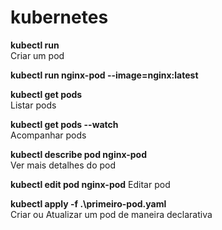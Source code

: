 # kubernetes  
  
**kubectl run**  
Criar um pod  
  
**kubectl run nginx-pod --image=nginx:latest**  
  
**kubectl get pods**  
Listar pods  
  
**kubectl get pods --watch**  
Acompanhar pods  
  
**kubectl describe pod nginx-pod**  
Ver mais detalhes do pod  
  
**kubectl edit pod nginx-pod** 
Editar pod  
  
**kubectl apply -f .\primeiro-pod.yaml**  
Criar ou Atualizar um pod de maneira declarativa  